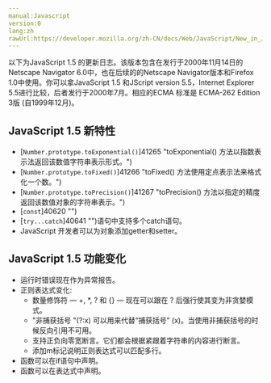 ```yaml
---
manual:Javascript
version:0
lang:zh
rawUrl:https://developer.mozilla.org/zh-CN/docs/Web/JavaScript/New_in_JavaScript/1.5#
---
```






以下为JavaScript 1.5 的更新日志。该版本包含在发行于2000年11月14日的Netscape Navigator 6.0中，也在后续的的Netscape Navigator版本和Firefox 1.0中使用。你可以拿JavaScript 1.5 和JScript version 5.5，Internet Explorer 5.5进行比较，后者发行于2000年7月。相应的ECMA 标准是 ECMA-262 Edition 3版 (自1999年12月)。


## JavaScript 1.5 新特性<a name="JavaScript_1.5_新特性"></a>

* [`Number.prototype.toExponential()`]41265 "toExponential() 方法以指数表示法返回该数值字符串表示形式。")
* [`Number.prototype.toFixed()`]41266 "toFixed() 方法使用定点表示法来格式化一个数。")
* [`Number.prototype.toPrecision()`]41267 "toPrecision() 方法以指定的精度返回该数值对象的字符串表示。")
* [`const`]40620 "")
* [`try...catch`]40641 "")语句中支持多个catch语句。
* JavaScript 开发者可以为对象添加getter和setter。

## JavaScript 1.5 功能变化<a name="JavaScript_1.5_功能变化"></a>

* 运行时错误现在作为异常报告。
* 正则表达式变化:
	* 数量修饰符 — +, *, ? 和 {} — 现在可以跟在 ? 后强行使其变为非贪婪模式。
	* &quot;非捕获括号 &quot;(?:x) 可以用来代替“捕获括号” (x)。当使用非捕获括号的时候反向引用不可用。
	* 支持正负向零宽断言。它们都会根据紧跟着字符串的内容进行断言。
	* 添加m标记说明正则表达式可以匹配多行。
* 函数可以在if语句中声明。
* 函数可以在表达式中声明。







